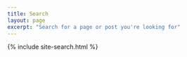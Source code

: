 ```yaml
---
title: Search
layout: page
excerpt: "Search for a page or post you're looking for"
---
```


{% include site-search.html %}